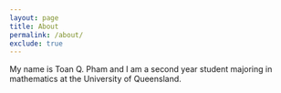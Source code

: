 ```yaml
---
layout: page
title: About
permalink: /about/
exclude: true
---
```


My name is Toan Q. Pham and I am a second year student
majoring in mathematics at the University of Queensland. 
